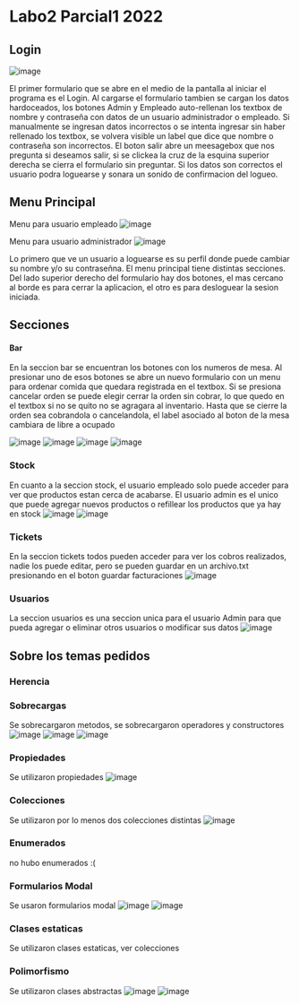 # Labo2 Parcial1 2022

## Login

![image](https://user-images.githubusercontent.com/70229188/168859858-6a2bdb22-2370-4883-b6c5-45b3857c51ce.png)

El primer formulario que se abre en el medio de la pantalla al iniciar el programa es el Login. Al cargarse el formulario tambien se cargan los datos hardoceados, los botones Admin y Empleado auto-rellenan los textbox de nombre y contraseña con datos de un usuario administrador o empleado. Si manualmente se ingresan datos incorrectos o se intenta ingresar sin haber rellenado los textbox, se volvera visible un label que dice que nombre o contraseña son incorrectos. El boton salir abre un meesagebox que nos pregunta si deseamos salir, si se clickea la cruz de la esquina superior derecha se cierra el formulario sin preguntar. Si los datos son correctos el usuario podra loguearse y sonara un sonido de confirmacion del logueo.

## Menu Principal

Menu para usuario empleado ![image](https://user-images.githubusercontent.com/70229188/168860947-740142d8-0aa0-4bf9-8064-9007e7ca9af5.png)

Menu para usuario administrador ![image](https://user-images.githubusercontent.com/70229188/168861565-accc9339-6fed-4a33-92ab-c17b1f3bcb78.png)

Lo primero que ve un usuario a loguearse es su perfil donde puede cambiar su nombre y/o su contraseñna. El menu principal tiene distintas secciones. Del lado superior derecho del formulario hay dos botones, el mas cercano al borde es para cerrar la aplicacion, el otro es para desloguear la sesion iniciada.

## Secciones

#### Bar

En la seccion bar se encuentran los botones con los numeros de mesa. Al presionar uno de esos botones se abre un nuevo formulario con un menu para ordenar comida que quedara registrada en el textbox. Si se presiona cancelar orden se puede elegir cerrar la orden sin cobrar, lo que quedo en el textbox si no se quito no se agragara al inventario. Hasta que se cierre la orden sea cobrandola o cancelandola, el label asociado al boton de la mesa cambiara de libre a ocupado

![image](https://user-images.githubusercontent.com/70229188/168862148-ad489542-3042-4b4b-ac36-679bcd0a2b55.png) ![image](https://user-images.githubusercontent.com/70229188/168862265-2e2e16aa-0259-4fc0-9ac9-8c2bee93f583.png) ![image](https://user-images.githubusercontent.com/70229188/168875133-f9f30d29-6049-4b05-9eec-534f2401a88d.png)
 ![image](https://user-images.githubusercontent.com/70229188/168863299-1882ce68-eb49-4f53-9499-b4ef3a81bc0a.png)

### Stock

En cuanto a la seccion stock, el usuario empleado solo puede acceder para ver que productos estan cerca de acabarse. El usuario admin es el unico que puede agregar nuevos productos o refillear los productos que ya hay en stock
![image](https://user-images.githubusercontent.com/70229188/168863742-f7ab55ae-50d8-4318-a43f-261402e23c49.png) ![image](https://user-images.githubusercontent.com/70229188/168863849-aa2dcd9f-6835-45c2-b81f-425d1093cb52.png)

### Tickets
En la seccion tickets todos pueden acceder para ver los cobros realizados, nadie los puede editar, pero se pueden guardar en un archivo.txt presionando en el boton guardar facturaciones 
![image](https://user-images.githubusercontent.com/70229188/168863033-271a27e3-5500-4e4c-ba2d-d31b7328dd80.png)

### Usuarios
La seccion usuarios es una seccion unica para el usuario Admin para que pueda agregar o eliminar otros usuarios o modificar sus datos
![image](https://user-images.githubusercontent.com/70229188/168896519-45ce288f-b78e-4783-9fa6-2e147f19e6eb.png)

## Sobre los temas pedidos

### Herencia


### Sobrecargas
Se sobrecargaron metodos, se sobrecargaron operadores y constructores
![image](https://user-images.githubusercontent.com/70229188/168896732-fb910c05-f49d-48a2-a159-2ff039f3db01.png)
![image](https://user-images.githubusercontent.com/70229188/168896850-a02cefd9-e3ef-4459-8bc4-c003f46beb9c.png)
![image](https://user-images.githubusercontent.com/70229188/168896930-49255b00-b1cb-4f70-b88e-e627e3420812.png)


### Propiedades
Se utilizaron propiedades
![image](https://user-images.githubusercontent.com/70229188/168897102-a85e44b4-b4eb-4105-b43e-345299051b28.png)


### Colecciones
Se utilizaron por lo menos dos colecciones distintas
![image](https://user-images.githubusercontent.com/70229188/168897379-9216480a-72c8-4dcd-bf12-73b23223c64c.png)


### Enumerados
no hubo enumerados :(

### Formularios Modal
Se usaron formularios modal
![image](https://user-images.githubusercontent.com/70229188/168897566-49dd5523-22bd-4af5-be2e-a83b75e5db59.png)
![image](https://user-images.githubusercontent.com/70229188/168897708-cd447e37-2486-48e0-8e4c-3421fb76c225.png)


### Clases estaticas
Se utilizaron clases estaticas, ver colecciones

### Polimorfismo
Se utilizaron clases abstractas
![image](https://user-images.githubusercontent.com/70229188/168897790-b92432f2-7409-44a2-96f7-63f750b13f5d.png)
![image](https://user-images.githubusercontent.com/70229188/168897832-2360841a-f641-4cef-90e5-617d22f8d4d0.png)




